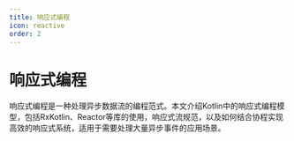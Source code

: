 ```yaml
---
title: 响应式编程
icon: reactive
order: 2
---
```


# 响应式编程

响应式编程是一种处理异步数据流的编程范式。本文介绍Kotlin中的响应式编程模型，包括RxKotlin、Reactor等库的使用，响应式流规范，以及如何结合协程实现高效的响应式系统，适用于需要处理大量异步事件的应用场景。
